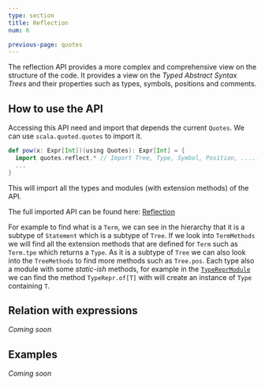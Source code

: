 ```yaml
---
type: section
title: Reflection
num: 6

previous-page: quotes
---
```


The reflection API provides a more complex and comprehensive view on the structure of the code.
It provides a view on the *Typed Abstract Syntax Trees* and their properties such as types, symbols, positions and comments.

## How to use the API

Accessing this API need and import that depends the current `Quotes`.
We can use `scala.quoted.quotes` to import it.

```scala
def pow(x: Expr[Int])(using Quotes): Expr[Int] = {
  import quotes.reflect.* // Import Tree, Type, Symbol, Position, .....
  ...
}
```

This will import all the types and modules (with extension methods) of the API.

The full imported API can be found here: [Reflection](https://dotty.epfl.ch/api/scala/quoted/Quotes$reflectModule.html?query=trait%20reflectModule)

For example to find what is a `Term`, we can see in the hierarchy that it is a subtype of `Statement` which is a subtype of `Tree`.
If we look into `TermMethods` we will find all the extension methods that are defined for `Term` such as `Term.tpe` which returns a `Type`.
As it is a subtype of `Tree` we can also look into the `TreeMethods` to find more methods such as `Tree.pos`.
Each type also a module with some _static-ish_ methods, for example in the [`TypeReprModule`](https://dotty.epfl.ch/api/scala/quoted/Quotes$reflectModule$TypeReprModule.html) we can find the method `TypeRepr.of[T]` with will create an instance of `Type` containing `T`.


## Relation with expressions
<!-- Term vs Expr -->
<!-- Safty -->
*Coming soon*


## Examples
*Coming soon*
